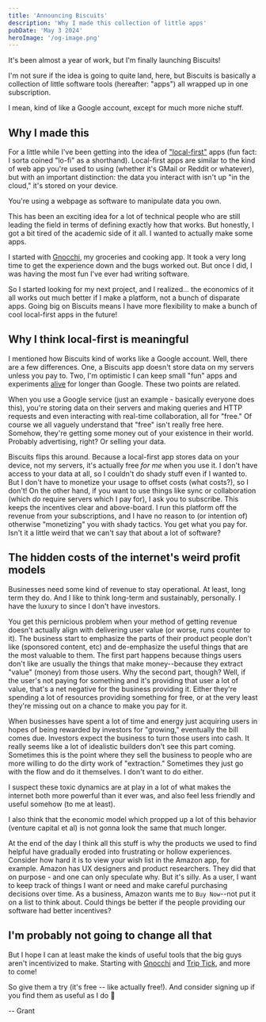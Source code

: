 ```yaml
---
title: 'Announcing Biscuits'
description: 'Why I made this collection of little apps'
pubDate: 'May 3 2024'
heroImage: '/og-image.png'
---
```


It's been almost a year of work, but I'm finally launching Biscuits!

I'm not sure if the idea is going to quite land, here, but Biscuits is basically a collection of little software tools (hereafter: "apps") all wrapped up in one subscription.

I mean, kind of like a Google account, except for much more niche stuff.

## Why I made this

For a little while I've been getting into the idea of ["local-first"](https://localfirstweb.dev/) apps (fun fact: I sorta coined "lo-fi" as a shorthand). Local-first apps are similar to the kind of web app you're used to using (whether it's GMail or Reddit or whatever), but with an important distinction: the data you interact with isn't up "in the cloud," it's stored on your device.

You're using a webpage as software to manipulate data you own.

This has been an exciting idea for a lot of technical people who are still leading the field in terms of defining exactly how that works. But honestly, I got a bit tired of the academic side of it all. I wanted to actually make some apps.

I started with [Gnocchi](https://gnocchi.biscuits.club), my groceries and cooking app. It took a very long time to get the experience down and the bugs worked out. But once I did, I was having the most fun I've ever had writing software.

So I started looking for my next project, and I realized... the economics of it all works out much better if I make a platform, not a bunch of disparate apps. Going big on Biscuits means I have more flexibility to make a bunch of cool local-first apps in the future!

## Why I think local-first is meaningful

I mentioned how Biscuits kind of works like a Google account. Well, there are a
few differences. One, a Biscuits app doesn't store data on my servers unless you pay to. Two, I'm optimistic I can keep small "fun" apps and experiments [alive](https://killedbygoogle.com/) for longer than Google. These two points are related.

When you use a Google service (just an example - basically everyone does this), you're storing data on their servers and making queries and HTTP requests and even interacting with real-time collaboration, all for "free." Of course we all vaguely understand that "free" isn't really free here. Somehow, they're getting some money out of your existence in their world. Probably advertising, right? Or selling your data.

Biscuits flips this around. Because a local-first app stores data on your device, not my servers, it's actually free _for me_ when you use it. I don't have access to your data at all, so I couldn't do shady stuff even if I wanted to. But I don't have to monetize your usage to offset costs (what costs?), so I don't! On the other hand, if you want to use things like sync or collaboration (which _do_ require servers which I pay for), I ask you to subscribe. This keeps the incentives clear and above-board. I run this platform off the revenue from your subscriptions, and I have no reason to (or intention of) otherwise "monetizing" you with shady tactics. You get what you pay for. Isn't it a little weird that we can't say that about a lot of software?

## The hidden costs of the internet's weird profit models

Businesses need some kind of revenue to stay operational. At least, long term they do. And I like to think long-term and sustainably, personally. I have the luxury to since I don't have investors.

You get this pernicious problem when your method of getting revenue doesn't actually align with delivering user value (or worse, runs counter to it). The business start to emphasize the parts of their product people don't like (sponsored content, etc) and de-emphasize the useful things that are the most valuable to them. The first part happens because things users don't like are usually the things that make money--because they extract "value" (money) from those users. Why the second part, though? Well, if the user's not paying for something and it's providing that user a lot of value, that's a net negative for the business providing it. Either they're spending a lot of resources providing something for free, or at the very least they're missing out on a chance to make you pay for it.

When businesses have spent a lot of time and energy just acquiring users in hopes of being rewarded by investors for "growing," eventually the bill comes due. Investors expect the business to turn those users into cash. It really seems like a lot of idealistic builders don't see this part coming. Sometimes this is the point where they sell the business to people who are more willing to do the dirty work of "extraction." Sometimes they just go with the flow and do it themselves. I don't want to do either.

I suspect these toxic dynamics are at play in a lot of what makes the internet both more powerful than it ever was, and also feel less friendly and useful somehow (to me at least).

I also think that the economic model which propped up a lot of this behavior (venture capital et al) is not gonna look the same that much longer.

At the end of the day I think all this stuff is why the products we used to find helpful have gradually eroded into frustrating or hollow experiences. Consider how hard it is to view your wish list in the Amazon app, for example. Amazon has UX designers and product researchers. They did that on purpose - and one can only speculate why. But it's silly. As a user, I want to keep track of things I want or need and make careful purchasing decisions over time. As a business, Amazon wants me to `Buy Now`--not put it on a list to think about. Could things be better if the people providing our software had better incentives?

## I'm probably not going to change all that

But I hope I can at least make the kinds of useful tools that the big guys aren't incentivized to make. Starting with [Gnocchi](https://gnocchi.biscuits.club) and [Trip Tick](https://trip-tick.biscuits.club), and more to come!

So give them a try (it's free -- like actually free!). And consider signing up if you find them as useful as I do 🙂

-- Grant
